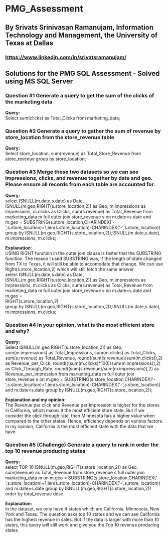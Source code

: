 # PMG_Assessment 
## By Srivats Srinivasan Ramanujam, Information Technology and Management, the University of Texas at Dallas
### https://www.linkedin.com/in/srivatsramanujam/

## Solutions for the PMG SQL Assessment - Solved using MS SQL Server


### Question #1 Generate a query to get the sum of the clicks of the marketing data

<b>Query:</b><br>
Select sum(clicks) as Total_Clicks from marketing_data;



### Question #2 Generate a query to gather the sum of revenue by store_location from the store_revenue table

<b>Query:</b><br>
Select store_location, sum(revenue) as Total_Store_Revenue from store_revenue
group by store_location;



### Question #3 Merge these two datasets so we can see impressions, clicks, and revenue together by date and geo. Please ensure all records from each table are accounted for.

<b>Query:</b><br> 
select ISNULL(m.date,s.date) as Date, ISNULL(m.geo,RIGHT(s.store_location,2)) as Geo, m.impressions as Impressions, m.clicks as Clicks, sum(s.revenue) as Total_Revenue 
from marketing_data m full outer join store_revenue s on m.date=s.date and 
m.geo = SUBSTRING(s.store_location,CHARINDEX('-',s.store_location)+1,len(s.store_location)-CHARINDEX('-',s.store_location))
group by ISNULL(m.geo,RIGHT(s.store_location,2)),ISNULL(m.date,s.date), m.impressions, m.clicks;

<b>Explanation:</b><br>
USING RIGHT function in the outer join clause is faster that the SUBSTRING function. The reason I used SUBSTRING was, 
if the length of state changed from TX to Texas, it will still be able to accomodate that change. We can use Right(s.store_location,2) 
which will still fetch the same answer <br>
select ISNULL(m.date,s.date) as Date, ISNULL(m.geo,RIGHT(s.store_location,2)) as Geo, m.impressions as Impressions, m.clicks as Clicks, sum(s.revenue) as Total_Revenue 
from marketing_data m full outer join store_revenue s on m.date=s.date and 
m.geo = <br>RIGHT(s.store_location,2)</br>
group by ISNULL(m.geo,RIGHT(s.store_location,2)),ISNULL(m.date,s.date), m.impressions, m.clicks;


### Question #4 In your opinion, what is the most efficient store and why?

<b>Query:</b><br> 
Select ISNULL(m.geo,RIGHT(s.store_location,2)) as Geo, sum(m.impressions) as Total_Impressions, sum(m.clicks) as Total_Clicks, sum(s.revenue) as Total_Revenue,
round((sum(s.revenue)/sum(m.clicks)),2) as Revenue_per_Click, round(((sum(m.clicks)*100)/sum(m.impressions)),2) as Click_Through_Rate, 
round((sum(s.revenue)/sum(m.impressions)),2) as Revenue_per_Impression
from marketing_data m full outer join store_revenue s on 
m.geo = SUBSTRING(s.store_location,CHARINDEX('-',s.store_location)+1,len(s.store_location)-CHARINDEX('-',s.store_location)) and m.date=s.date
group by ISNULL(m.geo,RIGHT(s.store_location,2));

<b>Explanation and my opinion:</b><br>
The Revenue per click and Revenue per Impression is higher for the stores in California, which makes it the most efficient store state. 
But if we consider the click through rate, then Minnesota has a higher value when compared to the other states. Hence, efficiency depends on various factors.
In my opinion, California is the most efficient state with the data that we have.


### Question #5 (Challenge) Generate a query to rank in order the top 10 revenue producing states

<b>Query:</b><br> 
select TOP 10 ISNULL(m.geo,RIGHT(s.store_location,2)) as Geo, sum(revenue) as Total_Revenue
from store_revenue s full outer join marketing_data m on 
m.geo = SUBSTRING(s.store_location,CHARINDEX('-',s.store_location)+1,len(s.store_location)-CHARINDEX('-',s.store_location)) and m.date=s.date
group by ISNULL(m.geo,RIGHT(s.store_location,2))
order by total_revenue desc

<b>Explanation:</b><br>
In the dataset, we only have 4 states which are California, Minnesota, New York and Texas. The question asks top 10 states and we can see
California has the highest revenue in sales. But if the data is larger with more than 10 states, this query will still work and give you the Top 10 revenue producing states
